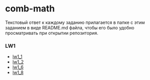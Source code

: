 # comb-math
Текстовый ответ к каждому заданию прилагается в папке с этим заданием в виде README.md файла, чтобы его было удобно просматривать при открытии репозитория.
### LW1
- [lw1_1](https://github.com/AkshachRd/comb-math/tree/master/lw1_1)
- [lw1_2](https://github.com/AkshachRd/comb-math/tree/master/lw1_2)
- [lw1_6](https://github.com/AkshachRd/comb-math/tree/master/lw1_6)
- [lw1_8](https://github.com/AkshachRd/comb-math/tree/master/lw1_8)
